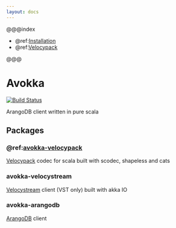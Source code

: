 ```yaml
---
layout: docs
---
```


@@@index

* @ref:[Installation](installation.md)
* @ref:[Velocypack](velocypack.md)

@@@

# Avokka
[![Build Status](https://travis-ci.org/avokka/avokka.svg?branch=master)](https://travis-ci.org/avokka/avokka)

ArangoDB client written in pure scala

## Packages

### @ref:[avokka-velocypack](velocypack.md)

[Velocypack](https://github.com/arangodb/velocypack) codec for scala built with scodec, shapeless and cats

### avokka-velocystream

[Velocystream](https://github.com/arangodb/velocystream) client (VST only) built with akka IO

### avokka-arangodb

[ArangoDB](https://github.com/arangodb/arangodb) client
